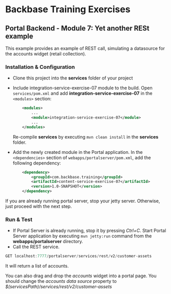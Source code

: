 # Backbase Training Exercises

## Portal Backend - Module 7: Yet another RESt example

This example provides an example of REST call, simulating a datasource for the accounts widget (retail collection).

### Installation & Configuration

- Clone this project into the **services** folder of your project

- Include integration-service-exercise-07 module to the build. Open `services/pom.xml` and add **integration-service-exercise-07** in the `<modules>` section:
	```xml
	    <modules>
	        ...	    
	        <module>integration-service-exercise-07</module>
	        ...
	    </modules>
	```	
	Re-compile **services** by executing `mvn clean install` in the **services** folder.

- Add the newly created module in the Portal application. In the `<dependencies>` section of `webapps/portalserver/pom.xml`, add the following dependency:

	```xml
	    <dependency>
	        <groupId>com.backbase.training</groupId>
	        <artifactId>content-service-exercise-07</artifactId>
	        <version>1.0-SNAPSHOT</version>
	    </dependency>
	```

If you are already running portal server, stop your jetty server. Otherwise, just proceed with the next step.     

### Run & Test

- If Portal Server is already running, stop it by pressing *Ctrl+C*. Start Portal Server application by executing `mvn jetty:run` command from the **webapps/portalserver** directory.
- Call the REST service.
	
```javascript
GET localhost:7777/portalserver/services/rest/v2/customer-assets
```	

It will return a list of accounts.

You can also drag and drop the *accounts* widget into a portal page. You should change the *accounts data source* property to *$(servicesPath)/services/rest/v2/customer-assets*




	
	
	
